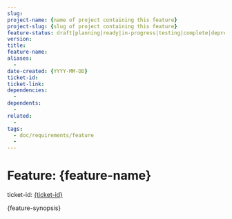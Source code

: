 ```yaml
---
slug:
project-name: {name of project containing this feature}
project-slug: {slug of project containing this feature}
feature-status: draft|planning|ready|in-progress|testing|complete|deprecated
version:
title:
feature-name:
aliases:
  -
date-created: {YYYY-MM-DD}
ticket-id:
ticket-link:
dependencies:
  -
dependents:
  -
related:
  -
tags:
  - doc/requirements/feature
  -
---
```


# Feature: {feature-name}

ticket-id: [{ticket-id}]({ticket-link})

{feature-synopsis}
